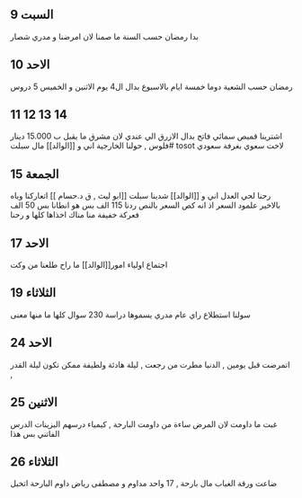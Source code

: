 ## السبت 9
بدا رمضان حسب السنة ما صمنا لان امرضنا و مدري شصار 

##  الاحد 10 
رمضان حسب الشعية دوما خمسة ايام بالاسبوع بدال ال4 يوم الاثنين و الخميس 5 دروس 

## 11 12 13 14 
اشترينا قميص  سمائي فاتح بدال الازرق الي عندي لان مشرق ما يقبل ب 15.000 دينار #فلوس   , 
حولنا الخارجية اني و [[الوالد]] مال سبلت tosot لاخت سعوي بغرفة سعودي   

## الجمعة 15 
رحنا لحي العدل  اني و [[الوالد]] شدينا سبلت [[ابو ليث ,  ق د.حسام ]] اتعاركنا وياه بالاخير علمود السعر اذ انه كص السعر بالنص ردنا 115 الف  بس هو انطانا بس 50 الف فعركة خفيفة منا مناك اخذاها كلها  و رحنا

## الاحد 17 
اجتماع اولياء امور[[الوالد]] ما راح طلعنا من وكت 

## الثلاثاء 19 
سولنا استطلاع راي عام مدري يسموها دراسة 230 سوال كلها ما منها معنى 

## 24 الاحد 
اتمرضت قبل يومين , الدنيا مطرت من رجعت , ليلة هادئة  ولطيفة ممكن تكون ليلة القدر , 

## 25 الاثنين 
غبت ما داومت لان المرض ساءة من داومت البارحة , كيمياء درسهم البزينات الدرس الفاتني بس هذا

## 26 الثلاثاء 
ضاعت ورقة الغياب مال بارحة , 17 واحد مداوم و مصطفى رياض داوم البارحة اتخيل 